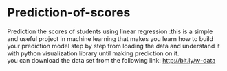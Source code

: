 # Prediction-of-scores
Prediction the scores of students using linear regression
:this is a simple and useful project in machine learning that makes you learn how to build your prediction model step by step from loading the data and understand it with python visualization library until making prediction on it.  
you can download the data set from the following link:
http://bit.ly/w-data
